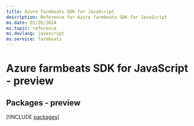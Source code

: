 ```yaml
---
title: Azure farmbeats SDK for JavaScript
description: Reference for Azure farmbeats SDK for JavaScript
ms.date: 01/26/2024
ms.topic: reference
ms.devlang: javascript
ms.service: farmbeats
---
```

# Azure farmbeats SDK for JavaScript - preview
## Packages - preview
[!INCLUDE [packages](farmbeats-index.md)]